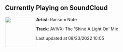 ## Currently Playing on SoundCloud

[<img align="left" width="100" src="https://i1.sndcdn.com/artworks-9NbsHHzdYT1y6Lc7-8Qqiqg-t500x500.jpg">](https://soundcloud.com/the-ransom-note/avivx-the-shine-a-light-on-mix)

**Artist**: Ransom Note 

**Track**: AVIVX: The 'Shine A Light On' Mix

Last updated at 08/23/2022 10:05
